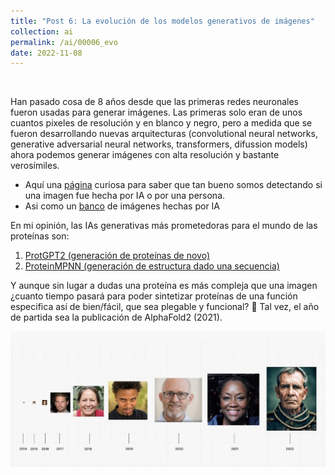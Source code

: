 ```yaml
---
title: "Post 6: La evolución de los modelos generativos de imágenes"
collection: ai
permalink: /ai/00006_evo
date: 2022-11-08
---
```


&nbsp;

Han pasado cosa de 8 años desde que las primeras redes neuronales fueron usadas para generar imágenes. Las primeras solo eran de unos cuantos pixeles de resolución y en blanco y negro,  pero a medida que se fueron desarrollando nuevas arquitecturas (convolutional neural networks, generative adversarial neural networks, transformers, difussion models) ahora podemos generar imágenes con alta resolución y bastante verosímiles. 

* Aquí una [página](https://thisimagedoesnotexist.com/) curiosa para saber que tan bueno somos detectando si una imagen fue hecha por IA o por una persona.  
* Asi como un [banco](https://lexica.art/) de imágenes hechas por IA
  
En mi opinión, las IAs generativas más prometedoras para el mundo de las proteínas son: 
1. [ProtGPT2 (generación de proteínas de novo)](https://www.nature.com/articles/s41467-022-32007-7)
2. [ProteinMPNN (generación de estructura dado una secuencia)](https://www.science.org/doi/10.1126/science.add2187)

Y aunque sin lugar a dudas una proteína es más compleja que una imagen ¿cuanto tiempo pasará para poder sintetizar proteínas de una función especifica así de bien/fácil, que sea plegable y funcional? 🧐 Tal vez, el año de partida sea la publicación de AlphaFold2 (2021).



![img](/images/ai/00006_evo.jpg)

